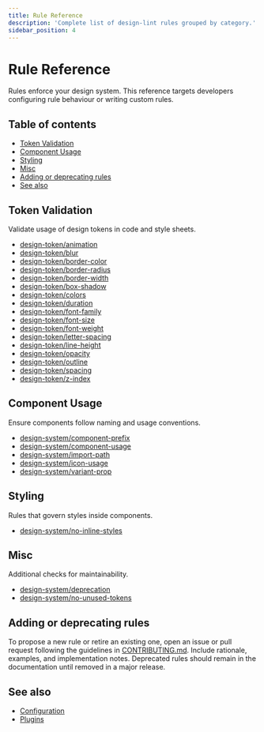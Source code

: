 ```yaml
---
title: Rule Reference
description: 'Complete list of design-lint rules grouped by category.'
sidebar_position: 4
---
```


# Rule Reference

Rules enforce your design system. This reference targets developers configuring rule behaviour or writing custom rules.

## Table of contents

- [Token Validation](#token-validation)
- [Component Usage](#component-usage)
- [Styling](#styling)
- [Misc](#misc)
- [Adding or deprecating rules](#adding-or-deprecating-rules)
- [See also](#see-also)

## Token Validation

Validate usage of design tokens in code and style sheets.

- [design-token/animation](./design-token/animation.md)
- [design-token/blur](./design-token/blur.md)
- [design-token/border-color](./design-token/border-color.md)
- [design-token/border-radius](./design-token/border-radius.md)
- [design-token/border-width](./design-token/border-width.md)
- [design-token/box-shadow](./design-token/box-shadow.md)
- [design-token/colors](./design-token/colors.md)
- [design-token/duration](./design-token/duration.md)
- [design-token/font-family](./design-token/font-family.md)
- [design-token/font-size](./design-token/font-size.md)
- [design-token/font-weight](./design-token/font-weight.md)
- [design-token/letter-spacing](./design-token/letter-spacing.md)
- [design-token/line-height](./design-token/line-height.md)
- [design-token/opacity](./design-token/opacity.md)
- [design-token/outline](./design-token/outline.md)
- [design-token/spacing](./design-token/spacing.md)
- [design-token/z-index](./design-token/z-index.md)

## Component Usage

Ensure components follow naming and usage conventions.

- [design-system/component-prefix](./design-system/component-prefix.md)
- [design-system/component-usage](./design-system/component-usage.md)
- [design-system/import-path](./design-system/import-path.md)
- [design-system/icon-usage](./design-system/icon-usage.md)
- [design-system/variant-prop](./design-system/variant-prop.md)

## Styling

Rules that govern styles inside components.

- [design-system/no-inline-styles](./design-system/no-inline-styles.md)

## Misc

Additional checks for maintainability.

- [design-system/deprecation](./design-system/deprecation.md)
- [design-system/no-unused-tokens](./design-system/no-unused-tokens.md)

## Adding or deprecating rules

To propose a new rule or retire an existing one, open an issue or pull request following the guidelines in [CONTRIBUTING.md](https://github.com/bylapidist/design-lint/blob/main/CONTRIBUTING.md). Include rationale, examples, and implementation notes. Deprecated rules should remain in the documentation until removed in a major release.

## See also

- [Configuration](../configuration.md)
- [Plugins](../plugins.md)
